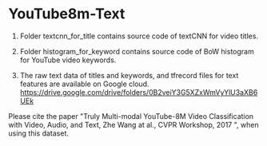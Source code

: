 # YouTube8m-Text

1. Folder textcnn_for_title contains source code of textCNN for video titles. 

2. Folder histogram_for_keyword contains source code of BoW histogram for YouTube video keywords.

3. The raw text data of titles and keywords, and tfrecord files for text features are available on Google cloud. https://drive.google.com/drive/folders/0B2veiY3G5XZxWmVyYlU3aXB6UEk

Please cite the paper "Truly Multi-modal YouTube-8M Video Classification with Video, Audio, and Text, Zhe Wang at al., CVPR Workshop, 2017 ", when using this dataset.
